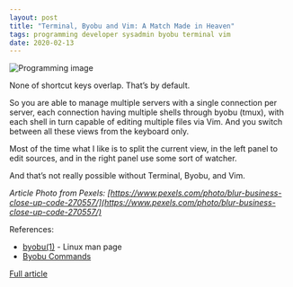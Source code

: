 ```yaml
---
layout: post
title: "Terminal, Byobu and Vim: A Match Made in Heaven"
tags: programming developer sysadmin byobu terminal vim
date: 2020-02-13
---
```


![Programming image](https://images.pexels.com/photos/270557/pexels-photo-270557.jpeg)

None of shortcut keys overlap. That’s by default.

So you are able to manage multiple servers with a single connection per server, each connection 
having multiple shells through byobu (tmux), with each shell in turn capable of editing multiple 
files via Vim. And you switch between all these views from the keyboard only.

Most of the time what I like is to split the current view, in the left panel to edit sources, and 
in the right panel use some sort of watcher.

And that’s not really possible without Terminal, Byobu, and Vim.

*Article Photo from Pexels: [https://www.pexels.com/photo/blur-business-close-up-code-270557/](https://www.pexels.com/photo/blur-business-close-up-code-270557/)*

References:

- [byobu(1)](https://linux.die.net/man/1/byobu) - Linux man page
- [Byobu Commands](https://gist.github.com/jshaw/5255721)

[Full article](https://germaniumhq.com/2019/02/05/2019-02-05-Terminal,-Byobu-and-Vim:-A-Match-Made-in-Heaven/)
